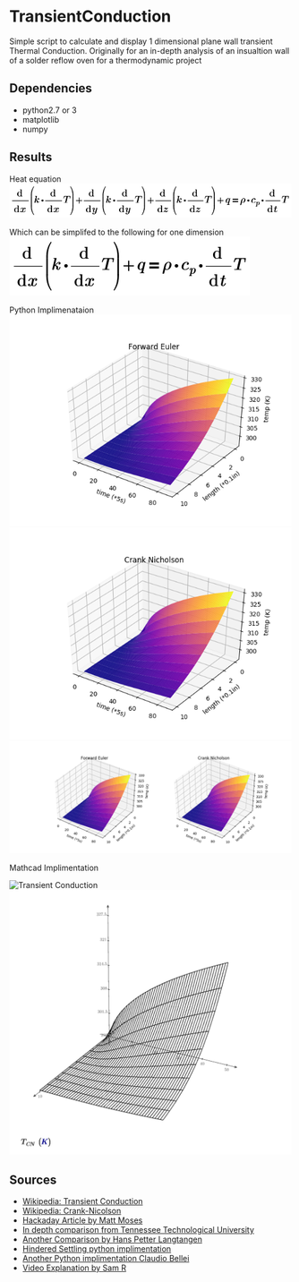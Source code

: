 # TransientConduction
 Simple script to calculate and display 1 dimensional plane wall transient Thermal Conduction. Originally for an in-depth analysis of an insualtion wall of a solder reflow oven for a thermodynamic project

## Dependencies
 - python2.7 or 3
 - matplotlib
 - numpy
 
 ## Results
 
Heat equation 
 ![3 dimensional Heat eq](math/imgs/3d-heattransfereq.png)
 
 Which can be simplifed to the following for one dimension
 ![1 dimensional Heat eq](math/imgs/1d-heattransereq.png)
 
 
 
Python Implimenataion
![Transient Conduction](imgs/ForwareEuler.png)
![Crank Nicholson](imgs/CrankNicholson.png)
![Comparison](imgs/Comparison.png)

Mathcad Implimentation

![Transient Conduction](math/imgs/ForwareEuler.png)
![Crank Nicholson](math/imgs/CrankNicholson.png)


## Sources
 - [Wikipedia: Transient Conduction](https://en.wikipedia.org/wiki/Thermal_conduction)
 - [Wikipedia: Crank-Nicolson](https://en.wikipedia.org/wiki/Crank%E2%80%93Nicolson_method)
 - [Hackaday Article by Matt Moses](https://hackaday.io/project/21642-repkiln/log/65537-numerically-solving-the-1d-transient-heat-equation)
 - [In depth comparison from Tennessee Technological University](https://www.cae.tntech.edu/~shan/numerical%20heat%20transfer%20note(ME4730_5730)/transient%201-D%20conduction(2013).pdf)
 - [Another Comparison by Hans Petter Langtangen](http://hplgit.github.io/num-methods-for-PDEs/doc/pub/diffu/sphinx/._main_diffu001.html)
 - [Hindered Settling python implimentation](https://hinderedsettling.com/2015/02/06/exploring-the-diffusion-equation-with-python/)
 - [Another Python implimentation Claudio Bellei](http://www.claudiobellei.com/2016/11/10/crank-nicolson/)
 - [Video Explanation by Sam R](https://www.youtube.com/watch?v=LihC0DzIibo&t=399s)
 
 
